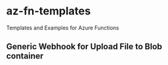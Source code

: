 # az-fn-templates
Templates and Examples for Azure Functions

## Generic Webhook for Upload File to Blob container
